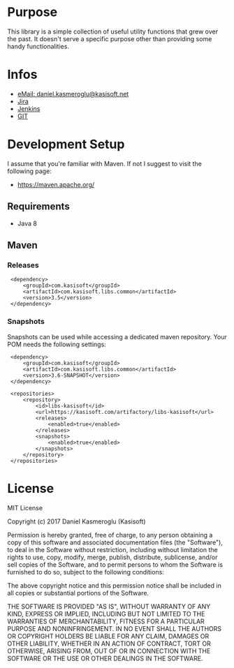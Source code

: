 # Purpose

This library is a simple collection of useful utility functions that grew over the past. It doesn't serve a specific 
purpose other than providing some handy functionalities.


# Infos

* [eMail: daniel.kasmeroglu@kasisoft.net](mailto:daniel.kasmeroglu@kasisoft.net)
* [Jira](https://kasisoft.com/jira/projects/KCOM)
* [Jenkins](https://kasisoft.com/jenkins/job/libs.com.kasisoft.libs.common)
* [GIT](https://kasisoft.com/bitbucket/projects/LIBS/repos/com.kasisoft.libs.common)


# Development Setup

I assume that you're familiar with Maven. If not I suggest to visit the following page:

* https://maven.apache.org/


## Requirements

* Java 8


## Maven

### Releases

     <dependency>
         <groupId>com.kasisoft</groupId>
         <artifactId>com.kasisoft.libs.common</artifactId>
         <version>3.5</version>
     </dependency>


### Snapshots

Snapshots can be used while accessing a dedicated maven repository. Your POM needs the following settings:

     <dependency>
         <groupId>com.kasisoft</groupId>
         <artifactId>com.kasisoft.libs.common</artifactId>
         <version>3.6-SNAPSHOT</version>
     </dependency>
     
     <repositories>
         <repository>
             <id>libs-kasisoft</id>
             <url>https://kasisoft.com/artifactory/libs-kasisoft</url>
             <releases>
                 <enabled>true</enabled>
             </releases>
             <snapshots>
                 <enabled>true</enabled>
             </snapshots>
         </repository>
     </repositories>
     
     

# License

MIT License

Copyright (c) 2017 Daniel Kasmeroglu (Kasisoft)

Permission is hereby granted, free of charge, to any person obtaining a copy
of this software and associated documentation files (the "Software"), to deal
in the Software without restriction, including without limitation the rights
to use, copy, modify, merge, publish, distribute, sublicense, and/or sell
copies of the Software, and to permit persons to whom the Software is
furnished to do so, subject to the following conditions:

The above copyright notice and this permission notice shall be included in all
copies or substantial portions of the Software.

THE SOFTWARE IS PROVIDED "AS IS", WITHOUT WARRANTY OF ANY KIND, EXPRESS OR
IMPLIED, INCLUDING BUT NOT LIMITED TO THE WARRANTIES OF MERCHANTABILITY,
FITNESS FOR A PARTICULAR PURPOSE AND NONINFRINGEMENT. IN NO EVENT SHALL THE
AUTHORS OR COPYRIGHT HOLDERS BE LIABLE FOR ANY CLAIM, DAMAGES OR OTHER
LIABILITY, WHETHER IN AN ACTION OF CONTRACT, TORT OR OTHERWISE, ARISING FROM,
OUT OF OR IN CONNECTION WITH THE SOFTWARE OR THE USE OR OTHER DEALINGS IN THE
SOFTWARE.
